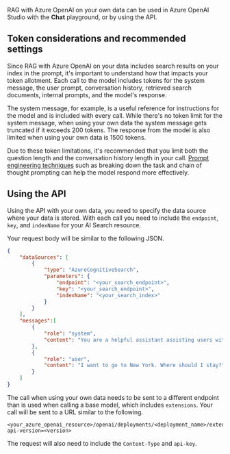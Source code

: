 RAG with Azure OpenAI on your own data can be used in Azure OpenAI Studio with the **Chat** playground, or by using the API.

## Token considerations and recommended settings

Since RAG with Azure OpenAI on your data includes search results on your index in the prompt, it's important to understand how that impacts your token allotment. Each call to the model includes tokens for the system message, the user prompt, conversation history, retrieved search documents, internal prompts, and the model's response.

The system message, for example, is a useful reference for instructions for the model and is included with every call. While there's no token limit for the system message, when using your own data the system message gets truncated if it exceeds 200 tokens. The response from the model is also limited when using your own data is 1500 tokens.

Due to these token limitations, it's recommended that you limit both the question length and the conversation history length in your call. [Prompt engineering techniques](/azure/cognitive-services/openai/concepts/advanced-prompt-engineering?azure-portal=true) such as breaking down the task and chain of thought prompting can help the model respond more effectively.

## Using the API

Using the API with your own data, you need to specify the data source where your data is stored. With each call you need to include the `endpoint`, `key`, and `indexName` for your AI Search resource.

Your request body will be similar to the following JSON.

```json
{
    "dataSources": [
        {
            "type": "AzureCognitiveSearch",
            "parameters": {
                "endpoint": "<your_search_endpoint>",
                "key": "<your_search_endpoint>",
                "indexName": "<your_search_index>"
            }
        }
    ],
    "messages":[
        {
            "role": "system", 
            "content": "You are a helpful assistant assisting users with travel recommendations."
        },
        {
            "role": "user", 
            "content": "I want to go to New York. Where should I stay?"
        }
    ]
}
```

The call when using your own data needs to be sent to a different endpoint than is used when calling a base model, which includes `extensions`. Your call will be sent to a URL similar to the following.

```http
<your_azure_openai_resource>/openai/deployments/<deployment_name>/extensions/chat/completions?api-version=<version>
```

The request will also need to include the `Content-Type` and `api-key`.
